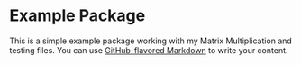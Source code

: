 # Example Package

This is a simple example package working with my Matrix Multiplication and testing files. You can use
[GitHub-flavored Markdown](https://guides.github.com/features/mastering-markdown/)
to write your content.